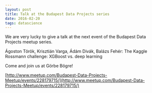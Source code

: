 ```yaml
---
layout: post
title: Talk at the Budapest Data Projects series
date: 2016-02-20
tags: datascience
---
```


We are very lucky to give a talk at the next event of the Budapest Data Projects meetup series.

Ágoston Török, Krisztián Varga, Ádám Divák, Balázs Fehér:
The Kaggle Rossmann challenge: XGBoost vs. deep learning

Come and join us at Görbe Bögre!

[http://www.meetup.com/Budapest-Data-Projects-Meetup/events/228179715/](http://www.meetup.com/Budapest-Data-Projects-Meetup/events/228179715/)